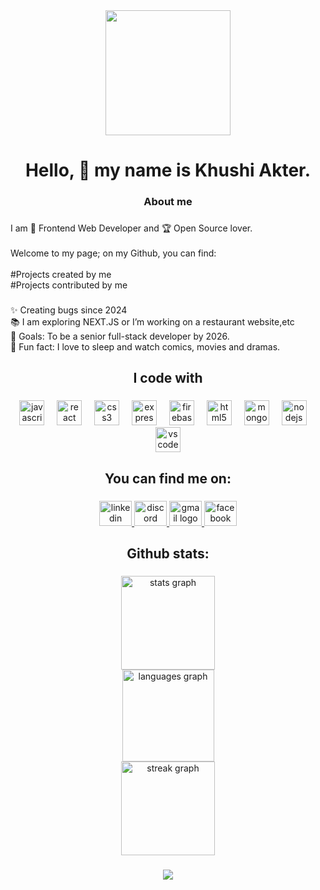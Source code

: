 <div align="center">
  <img height="200" src="https://i.ibb.co.com/4Zsc7xN1/bannermine.png"  />
</div>

###

<h1 align="center">Hello, 👋 my name is Khushi Akter.</h1>

###

<h3 align="center">About me</h3>

###

<p align="left">I am 🧙 Frontend Web Developer and 🏆 Open Source lover.<br><br>Welcome to my page; on my Github, you can find:<br><br>#Projects created by me<br>#Projects contributed by me</p>

###

<p align="left">✨ Creating bugs since 2024<br>📚  I am exploring NEXT.JS or I’m working on a restaurant website,etc <br>🎯 Goals: To be a senior full-stack developer by 2026.<br>🎲 Fun fact: I love to sleep and watch comics, movies and dramas.</p>

###

<h2 align="center">I code with</h2>

###

<div align="center">
  <img src="https://cdn.jsdelivr.net/gh/devicons/devicon/icons/javascript/javascript-original.svg" height="40" alt="javascript logo"  />
  <img width="12" />
  <img src="https://cdn.jsdelivr.net/gh/devicons/devicon/icons/react/react-original.svg" height="40" alt="react logo"  />
  <img width="12" />
  <img src="https://cdn.jsdelivr.net/gh/devicons/devicon/icons/css3/css3-original.svg" height="40" alt="css3 logo"  />
  <img width="12" />
  <img src="https://cdn.jsdelivr.net/gh/devicons/devicon/icons/express/express-original.svg" height="40" alt="express logo"  />
  <img width="12" />
  <img src="https://cdn.jsdelivr.net/gh/devicons/devicon/icons/firebase/firebase-plain.svg" height="40" alt="firebase logo"  />
  <img width="12" />
  <img src="https://cdn.jsdelivr.net/gh/devicons/devicon/icons/html5/html5-original.svg" height="40" alt="html5 logo"  />
  <img width="12" />
  <img src="https://cdn.jsdelivr.net/gh/devicons/devicon/icons/mongodb/mongodb-original.svg" height="40" alt="mongodb logo"  />
  <img width="12" />
  <img src="https://cdn.jsdelivr.net/gh/devicons/devicon/icons/nodejs/nodejs-original.svg" height="40" alt="nodejs logo"  />
  <img width="12" />
  <img src="https://cdn.jsdelivr.net/gh/devicons/devicon/icons/vscode/vscode-original.svg" height="40" alt="vscode logo"  />
</div>

###

<h2 align="center">You can find me on:</h2>

###

<div align="center">
  <a href="https://www.linkedin.com/in/khushii-akter-hena" target="_blank">
    <img src="https://raw.githubusercontent.com/maurodesouza/profile-readme-generator/master/src/assets/icons/social/linkedin/default.svg" width="52" height="40" alt="linkedin logo"  />
  </a>
  <a href="khushiiakter" target="_blank">
    <img src="https://raw.githubusercontent.com/maurodesouza/profile-readme-generator/master/src/assets/icons/social/discord/default.svg" width="52" height="40" alt="discord logo"  />
  </a>
  <a href="khushiiakterhena@gmail.com" target="_blank">
    <img src="https://raw.githubusercontent.com/maurodesouza/profile-readme-generator/master/src/assets/icons/social/gmail/default.svg" width="52" height="40" alt="gmail logo"  />
  </a>
  <a href="https://www.facebook.com/khushiiAkter" target="_blank">
    <img src="https://raw.githubusercontent.com/maurodesouza/profile-readme-generator/master/src/assets/icons/social/facebook/default.svg" width="52" height="40" alt="facebook logo"  />
  </a>
</div>

###

<h2 align="center">Github stats:</h2>

###

<div align="center">
  <img src="https://github-readme-stats.vercel.app/api?username=khushiiakter&hide_title=false&hide_rank=false&show_icons=true&include_all_commits=true&count_private=true&disable_animations=false&theme=dracula&locale=en&hide_border=false&order=1" height="150" alt="stats graph" /> <br>
  <img src="https://github-readme-stats.vercel.app/api/top-langs?username=khushiiakter&locale=en&hide_title=false&layout=compact&card_width=320&langs_count=5&theme=ocean_dark&hide_border=false&order=2" height="147" alt="languages graph" /> <br>
  <img src="https://streak-stats.demolab.com?user=khushiiakter&locale=en&mode=daily&theme=dracula&hide_border=false&border_radius=5&order=3" height="150" alt="streak graph" /> <br>
  
</div>

###

<div align="center">
  <img src="https://profile-counter.glitch.me/khushiiakter/count.svg?"  />
</div>

